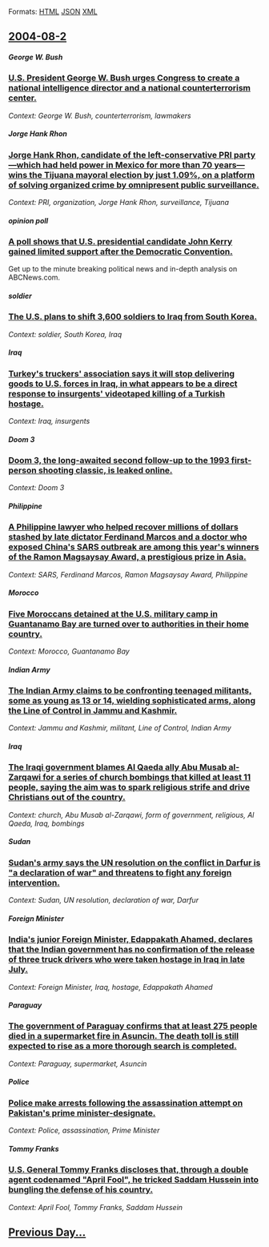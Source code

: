 
Formats: [HTML](2004/08/2/index.html)  [JSON](2004/08/2/index.json)  [XML](2004/08/2/index.xml)  

## [2004-08-2](/news/2004/08/2/index.md)

##### George W. Bush
### [ U.S. President George W. Bush urges Congress to create a national intelligence director and a national counterterrorism center. ](/news/2004/08/2/u-s-president-george-w-bush-urges-congress-to-create-a-national-intelligence-director-and-a-national-counterterrorism-center.md)
_Context: George W. Bush, counterterrorism, lawmakers_

##### Jorge Hank Rhon
### [ Jorge Hank Rhon, candidate of the left-conservative PRI party&mdash;which had held power in Mexico for more than 70 years&mdash;wins the Tijuana mayoral election by just 1.09%, on a platform of solving organized crime by omnipresent public surveillance. ](/news/2004/08/2/jorge-hank-rhon-candidate-of-the-left-conservative-pri-party-mdash-which-had-held-power-in-mexico-for-more-than-70-years-mdash-wins-the-ti.md)
_Context: PRI, organization, Jorge Hank Rhon, surveillance, Tijuana_

##### opinion poll
### [ A poll shows that U.S. presidential candidate John Kerry gained limited support after the Democratic Convention. ](/news/2004/08/2/a-poll-shows-that-u-s-presidential-candidate-john-kerry-gained-limited-support-after-the-democratic-convention.md)
Get up to the minute breaking political news and in-depth analysis on ABCNews.com.

##### soldier
### [ The U.S. plans to shift 3,600 soldiers to Iraq from South Korea. ](/news/2004/08/2/the-u-s-plans-to-shift-3-600-soldiers-to-iraq-from-south-korea.md)
_Context: soldier, South Korea, Iraq_

##### Iraq
### [ Turkey's truckers' association says it will stop delivering goods to U.S. forces in Iraq, in what appears to be a direct response to insurgents' videotaped killing of a Turkish hostage. ](/news/2004/08/2/turkey-s-truckers-association-says-it-will-stop-delivering-goods-to-u-s-forces-in-iraq-in-what-appears-to-be-a-direct-response-to-insurg.md)
_Context: Iraq, insurgents_

##### Doom 3
### [ Doom 3, the long-awaited second follow-up to the 1993 first-person shooting classic, is leaked online. ](/news/2004/08/2/doom-3-the-long-awaited-second-follow-up-to-the-1993-first-person-shooting-classic-is-leaked-online.md)
_Context: Doom 3_

##### Philippine
### [ A Philippine lawyer who helped recover millions of dollars stashed by late dictator Ferdinand Marcos and a doctor who exposed China's SARS outbreak are among this year's winners of the Ramon Magsaysay Award, a prestigious prize in Asia. ](/news/2004/08/2/a-philippine-lawyer-who-helped-recover-millions-of-dollars-stashed-by-late-dictator-ferdinand-marcos-and-a-doctor-who-exposed-china-s-sars.md)
_Context: SARS, Ferdinand Marcos, Ramon Magsaysay Award, Philippine_

##### Morocco
### [ Five Moroccans detained at the U.S. military camp in Guantanamo Bay are turned over to authorities in their home country. ](/news/2004/08/2/five-moroccans-detained-at-the-u-s-military-camp-in-guantanamo-bay-are-turned-over-to-authorities-in-their-home-country.md)
_Context: Morocco, Guantanamo Bay_

##### Indian Army
### [ The Indian Army claims to be confronting teenaged militants, some as young as 13 or 14, wielding sophisticated arms, along the Line of Control in Jammu and Kashmir. ](/news/2004/08/2/the-indian-army-claims-to-be-confronting-teenaged-militants-some-as-young-as-13-or-14-wielding-sophisticated-arms-along-the-line-of-cont.md)
_Context: Jammu and Kashmir, militant, Line of Control, Indian Army_

##### Iraq
### [ The Iraqi government blames Al Qaeda ally Abu Musab al-Zarqawi for a series of church bombings that killed at least 11 people, saying the aim was to spark religious strife and drive Christians out of the country. ](/news/2004/08/2/the-iraqi-government-blames-al-qaeda-ally-abu-musab-al-zarqawi-for-a-series-of-church-bombings-that-killed-at-least-11-people-saying-the-a.md)
_Context: church, Abu Musab al-Zarqawi, form of government, religious, Al Qaeda, Iraq, bombings_

##### Sudan
### [ Sudan's army says the UN resolution on the conflict in Darfur is "a declaration of war" and threatens to fight any foreign intervention. ](/news/2004/08/2/sudan-s-army-says-the-un-resolution-on-the-conflict-in-darfur-is-a-declaration-of-war-and-threatens-to-fight-any-foreign-intervention.md)
_Context: Sudan, UN resolution, declaration of war, Darfur_

##### Foreign Minister
### [ India's junior Foreign Minister, Edappakath Ahamed, declares that the Indian government has no confirmation of the release of three truck drivers who were taken hostage in Iraq in late July. ](/news/2004/08/2/india-s-junior-foreign-minister-edappakath-ahamed-declares-that-the-indian-government-has-no-confirmation-of-the-release-of-three-truck-d.md)
_Context: Foreign Minister, Iraq, hostage, Edappakath Ahamed_

##### Paraguay
### [ The government of Paraguay confirms that at least 275 people died in a supermarket fire in Asuncin. The death toll is still expected to rise as a more thorough search is completed. ](/news/2004/08/2/the-government-of-paraguay-confirms-that-at-least-275-people-died-in-a-supermarket-fire-in-asuncion-the-death-toll-is-still-expected-to-ri.md)
_Context: Paraguay, supermarket, Asuncin_

##### Police
### [ Police make arrests following the assassination attempt on Pakistan's prime minister-designate. ](/news/2004/08/2/police-make-arrests-following-the-assassination-attempt-on-pakistan-s-prime-minister-designate.md)
_Context: Police, assassination, Prime Minister_

##### Tommy Franks
### [ U.S. General Tommy Franks discloses that, through a double agent codenamed "April Fool", he tricked Saddam Hussein into bungling the defense of his country. ](/news/2004/08/2/u-s-general-tommy-franks-discloses-that-through-a-double-agent-codenamed-april-fool-he-tricked-saddam-hussein-into-bungling-the-defens.md)
_Context: April Fool, Tommy Franks, Saddam Hussein_

## [Previous Day...](/news/2004/08/1/index.md)

